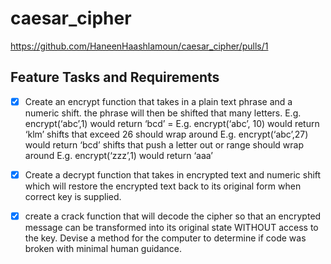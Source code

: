 # caesar_cipher

https://github.com/HaneenHaashlamoun/caesar_cipher/pulls/1


## Feature Tasks and Requirements
- [x] Create an encrypt function that takes in a plain text phrase and a numeric shift.
    the phrase will then be shifted that many letters.
        E.g. encrypt(‘abc’,1) would return ‘bcd’ = E.g. encrypt(‘abc’, 10) would return ‘klm’
    shifts that exceed 26 should wrap around
        E.g. encrypt(‘abc’,27) would return ‘bcd’
    shifts that push a letter out or range should wrap around
        E.g. encrypt(‘zzz’,1) would return ‘aaa’

- [x] Create a decrypt function that takes in encrypted text and numeric shift which will restore the encrypted text back to its original form when correct key is supplied.

- [x] create a crack function that will decode the cipher so that an encrypted message can be transformed into its original state WITHOUT access to the key.
Devise a method for the computer to determine if code was broken with minimal human guidance.